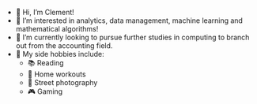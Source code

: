 - 👋 Hi, I’m Clement!
- 👀 I’m interested in analytics, data management, machine learning and mathematical algorithms!
- 🌱 I’m currently looking to pursue further studies in computing to branch out from the accounting field.
- 💞️ My side hobbies include:
    -    📚 Reading
    -    💪 Home workouts
    -    📸 Street photography
    -    🎮 Gaming

<!---
clement7903/clement7903 is a ✨ special ✨ repository because its `README.md` (this file) appears on your GitHub profile.
You can click the Preview link to take a look at your changes.
--->
